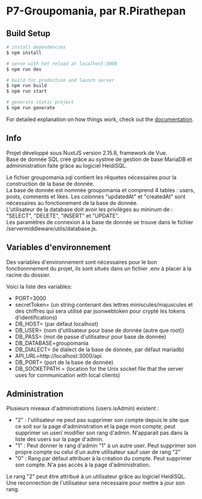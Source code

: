 # P7-Groupomania, par R.Pirathepan

## Build Setup

```bash
# install dependencies
$ npm install

# serve with hot reload at localhost:3000
$ npm run dev

# build for production and launch server
$ npm run build
$ npm run start

# generate static project
$ npm run generate
```

For detailed explanation on how things work, check out the [documentation](https://nuxtjs.org).

## Info

Projet développé sous NuxtJS version 2.15.8, framework de Vue.<br />
Base de donnée SQL créé grâce au systme de gestion de base MariaDB et admininistration faite grâce au logiciel HeidiSQL.



Le fichier groupomania.sql contient les rêquetes nécessaires pour la construction de la base de donnée.<br />
La base de donnée est nommée groupomania et comprend 4 tables : users, posts, comments et likes. Les colonnes "updatedAt" et "createdAt" sont nécessaires au fonctionement de la base de donnée.<br />
L'utilisateur de la database doit avoir les privilèges au mininum de : "SELECT", "DELETE", "INSERT" et "UPDATE".<br />
Les paramètres de connexion  à la base de donnée se trouve dans le fichier /servermiddleware/utils/database.js.


## Variables d'environnement

Des variables d'environnement sont nécessaires pour le bon fonctionnnement du projet, ils sont situés dans un fichier .env à placer à la racine du dossier.

 Voici la liste des variables:<br />
- PORT=3000<br />
- secretToken= (un string contenant des lettres miniscules/majuscules et des chiffres  qui sera utilisé par jsonwebtoken pour crypté les tokens d'identifications)<br />
- DB_HOST= (par défaut localhost)<br />
- DB_USER= (nom d'utilisateur pour base de donnée (autre que root))<br />
- DB_PASS= (mot de passe d'utilisateur pour base de donnée)<br />
- DB_DATABASE=groupomania<br />
- DB_DIALECT= (le dialect de la base de donnée, par défaut mariadb)<br />
- API_URL=http://localhost:3000/api<br />
- DB_PORT= (port de la base de donnée)<br />
- DB_SOCKETPATH = (location for the Unix socket file that the server uses for communication with local clients)<br />



## Administration

Plusieurs niveaux d'administrations (users.isAdmin) existent :<br />
- "2" : l'utilisateur ne peut pas supprimer son compte depuis le site que ce soit sur la page d'administration et la page mon compte, peut supprimer un user/ modifier son rang d'admin. N'apparait pas dans la liste des users sur la page d'admin.<br />
- "1" : Peut donner le rang d'admin "1" à un autre user. Peut supprimer son propre compte ou celui d'un autre utilisateur sauf user de rang "2"<br />
- "0" : Rang par défaut attribuer à la création du compte. Peut supprimer son compte. N'a pas accès à la page d'administration.<br />

Le rang "2" peut être attribué à un utilisateur grâce au logiciel HeidiSQL. Une reconnection de l'utilisateur sera nécessaire pour mettre à jour son rang.
